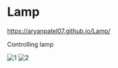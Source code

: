 # Lamp
https://aryanpatel07.github.io/Lamp/

Controlling lamp

![1](https://github.com/aryanpatel07/Lamp/assets/57474638/89ec3851-a031-4223-8012-0d8cf8098752)
![2](https://github.com/aryanpatel07/Lamp/assets/57474638/beb6d932-81f3-4fb1-bf5c-af876cdbaa69)
